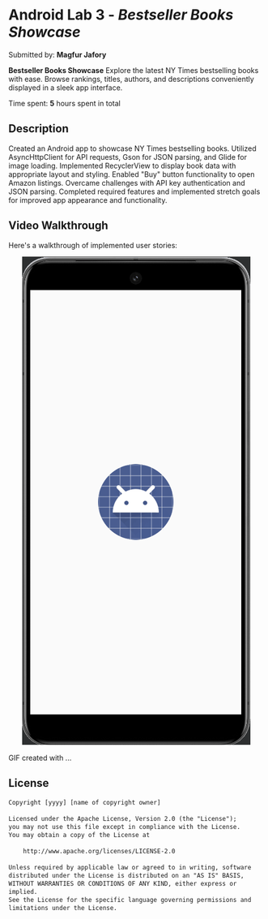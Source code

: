 # Android Lab 3 - *Bestseller Books Showcase*

Submitted by: **Magfur Jafory**

**Bestseller Books Showcase** Explore the latest NY Times bestselling books with ease. Browse rankings, titles, authors, and descriptions conveniently displayed in a sleek app interface.

Time spent: **5** hours spent in total

## Description

Created an Android app to showcase NY Times bestselling books. Utilized AsyncHttpClient for API requests, Gson for JSON parsing, and Glide for image loading. Implemented RecyclerView to display book data with appropriate layout and styling. Enabled "Buy" button functionality to open Amazon listings. Overcame challenges with API key authentication and JSON parsing. Completed required features and implemented stretch goals for improved app appearance and functionality.


## Video Walkthrough

Here's a walkthrough of implemented user stories:

<p align="center">
  <img src="demo.gif" alt="Demo">
</p>




<!-- Replace this with whatever GIF tool you used! -->
GIF created with ...
<!-- Recommended tools:
[Kap](https://getkap.co/) for macOS
[ScreenToGif](https://www.screentogif.com/) for Windows
[peek](https://github.com/phw/peek) for Linux. -->


## License

    Copyright [yyyy] [name of copyright owner]

    Licensed under the Apache License, Version 2.0 (the "License");
    you may not use this file except in compliance with the License.
    You may obtain a copy of the License at

        http://www.apache.org/licenses/LICENSE-2.0

    Unless required by applicable law or agreed to in writing, software
    distributed under the License is distributed on an "AS IS" BASIS,
    WITHOUT WARRANTIES OR CONDITIONS OF ANY KIND, either express or implied.
    See the License for the specific language governing permissions and
    limitations under the License.